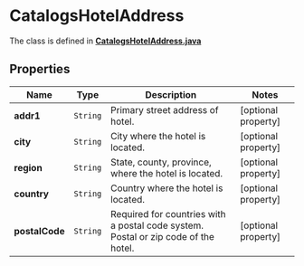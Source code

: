 

# CatalogsHotelAddress

The class is defined in **[CatalogsHotelAddress.java](../../src/main/java/org/openapitools/model/CatalogsHotelAddress.java)**

## Properties

Name | Type | Description | Notes
------------ | ------------- | ------------- | -------------
**addr1** | `String` | Primary street address of hotel. |  [optional property]
**city** | `String` | City where the hotel is located. |  [optional property]
**region** | `String` | State, county, province, where the hotel is located. |  [optional property]
**country** | `String` | Country where the hotel is located. |  [optional property]
**postalCode** | `String` | Required for countries with a postal code system. Postal or zip code of the hotel. |  [optional property]







